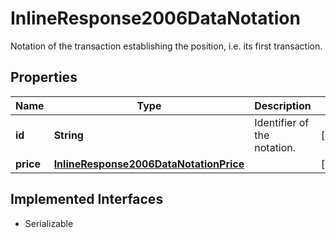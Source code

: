 

# InlineResponse2006DataNotation

Notation of the transaction establishing the position, i.e. its first transaction.

## Properties

Name | Type | Description | Notes
------------ | ------------- | ------------- | -------------
**id** | **String** | Identifier of the notation. |  [optional]
**price** | [**InlineResponse2006DataNotationPrice**](InlineResponse2006DataNotationPrice.md) |  |  [optional]


## Implemented Interfaces

* Serializable


